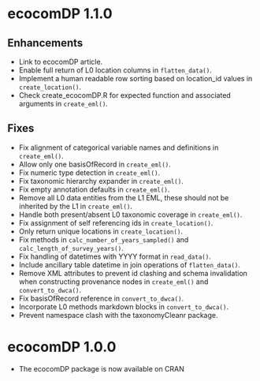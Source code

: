# ecocomDP 1.1.0

## Enhancements
* Link to ecocomDP article.
* Enable full return of L0 location columns in `flatten_data()`.
* Implement a human readable row sorting based on location_id values in `create_location()`.
* Check create_ecocomDP.R for expected function and associated arguments in `create_eml()`.

## Fixes
* Fix alignment of categorical variable names and definitions in `create_eml()`.
* Allow only one basisOfRecord in `create_eml()`.
* Fix numeric type detection in `create_eml()`.
* Fix taxonomic hierarchy expander in `create_eml()`.
* Fix empty annotation defaults in `create_eml()`.
* Remove all L0 data entities from the L1 EML, these should not be inherited by the L1 in `create_eml()`.
* Handle both present/absent L0 taxonomic coverage in `create_eml()`.
* Fix assignment of self referencing ids in `create_location()`.
* Only return unique locations in `create_location()`.
* Fix methods in `calc_number_of_years_sampled()` and `calc_length_of_survey_years()`.
* Fix handling of datetimes with YYYY format in `read_data()`.
* Include ancillary table datetime in join operations of `flatten_data()`.
* Remove XML attributes to prevent id clashing and schema invalidation when constructing provenance nodes in `create_eml()` and `convert_to_dwca()`.
* Fix basisOfRecord reference in `convert_to_dwca()`.
* Incorporate L0 methods markdown blocks in `convert_to_dwca()`.
* Prevent namespace clash with the taxonomyCleanr package.

# ecocomDP 1.0.0

* The ecocomDP package is now available on CRAN